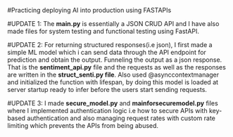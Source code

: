 #Practicing deploying AI into production using FASTAPIs 

#UPDATE 1:
  The **main.py** is essentially a JSON CRUD API and I have also made files for system testing and functional testing using FastAPI.

  
#UPDATE 2:
  For returning structured responses(i.e json), I first made a simple ML model which i can send data through the API endpoint for prediction and obtain the output. Funneling the output as a json response. That   is the **sentiment_api.py** file and the requests as well as the responses are written in the **struct_senti.py file**. Also used @asynccontextmanager and initialized the function with lifespan, by doing this model is loaded at server startup ready to infer before the users start sending requests.

#UPDATE 3:
  I made **secure_model.py** and **mainforsecuremodel.py** files where I implemented authentication logic i.e how to secure APIs with key-based authentication and also managing request rates with custom rate limiting which prevents the APIs from being abused.
